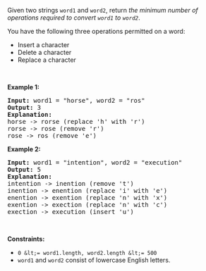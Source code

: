 Given two strings `` word1 `` and `` word2 ``, return _the minimum number of operations required to convert `` word1 `` to `` word2 ``_.

You have the following three operations permitted on a word:

*   Insert a character
*   Delete a character
*   Replace a character

&nbsp;

__Example 1:__

<pre>
<strong>Input:</strong> word1 = "horse", word2 = "ros"
<strong>Output:</strong> 3
<strong>Explanation:</strong> 
horse -&gt; rorse (replace 'h' with 'r')
rorse -&gt; rose (remove 'r')
rose -&gt; ros (remove 'e')
</pre>

__Example 2:__

<pre>
<strong>Input:</strong> word1 = "intention", word2 = "execution"
<strong>Output:</strong> 5
<strong>Explanation:</strong> 
intention -&gt; inention (remove 't')
inention -&gt; enention (replace 'i' with 'e')
enention -&gt; exention (replace 'n' with 'x')
exention -&gt; exection (replace 'n' with 'c')
exection -&gt; execution (insert 'u')
</pre>

&nbsp;

__Constraints:__

*   `` 0 &lt;= word1.length, word2.length &lt;= 500 ``
*   `` word1 `` and `` word2 `` consist of lowercase English letters.